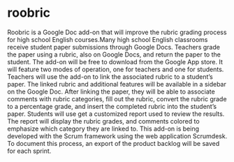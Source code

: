 # roobric
Roobric is a Google Doc add-on that will improve the rubric grading process for high school English courses.Many high school English classrooms receive student paper submissions through Google Docs.  Teachers grade the paper using a rubric, also on Google Docs, and return the paper to the student.  The add-on will be free to download from the Google App store.  It will feature two modes of operation, one for teachers and one for students. 
Teachers will use the add-on to link the associated rubric to a student’s paper.  The linked rubric and additional features will be available in a sidebar on the Google Doc.  After linking the paper, they will be able to associate comments with rubric categories, fill out the rubric, convert the rubric grade to a percentage grade, and insert the completed rubric into the student’s paper.
Students will use get a customized report used to review the results.  The report will display the rubric grades, and comments colored to emphasize which category they are linked to.
This add-on is being developed with the Scrum framework using the web application Scrumdesk.  To document this process, an export of the product backlog will be saved for each sprint.